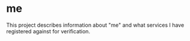 # me

This project describes information about "me" and what services I have registered against for verification.